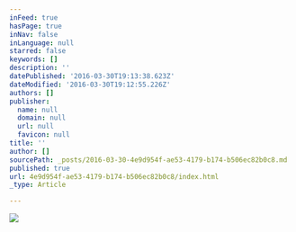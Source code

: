 ```yaml
---
inFeed: true
hasPage: true
inNav: false
inLanguage: null
starred: false
keywords: []
description: ''
datePublished: '2016-03-30T19:13:38.623Z'
dateModified: '2016-03-30T19:12:55.226Z'
authors: []
publisher:
  name: null
  domain: null
  url: null
  favicon: null
title: ''
author: []
sourcePath: _posts/2016-03-30-4e9d954f-ae53-4179-b174-b506ec82b0c8.md
published: true
url: 4e9d954f-ae53-4179-b174-b506ec82b0c8/index.html
_type: Article

---
```

![](https://the-grid-user-content.s3-us-west-2.amazonaws.com/1eafa903-c0e6-4809-9fac-01f8dca722c3.jpg)